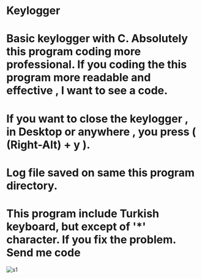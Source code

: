 # Keylogger

# Basic keylogger with C. Absolutely this program coding more professional. If you coding the this program more readable and effective , I want to see a code. 

# If you want to close the keylogger , in Desktop or anywhere , you press ( (Right-Alt) + y ).

# Log file saved on same this program directory.

# This program include Turkish keyboard, but  except of '*' character. If you fix the problem. Send me code

![s1](https://user-images.githubusercontent.com/62218588/114048393-32831d00-9893-11eb-9814-f347d26f447b.PNG)
